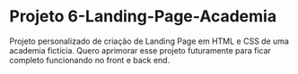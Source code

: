 # Projeto 6-Landing-Page-Academia
Projeto personalizado de criação de Landing Page em HTML e CSS de uma academia fictícia. Quero aprimorar esse projeto futuramente para ficar completo funcionando no front e back end.
